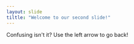 ```yaml
---
layout: slide
tiltle: "Welcome to our second slide!"
---
```

Confusing isn't it?
Use the left  arrow to go back!

